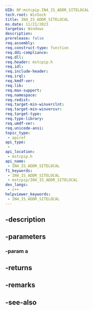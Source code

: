 ```yaml
---
UID: NF:mstcpip.IN4_IS_ADDR_SITELOCAL
tech.root: WinSock
title: IN4_IS_ADDR_SITELOCAL
ms.date: 11/21/2023
targetos: Windows
description: 
prerelease: false
req.assembly: 
req.construct-type: function
req.ddi-compliance: 
req.dll: 
req.header: mstcpip.h
req.idl: 
req.include-header: 
req.irql: 
req.kmdf-ver: 
req.lib: 
req.max-support: 
req.namespace: 
req.redist: 
req.target-min-winverclnt: 
req.target-min-winversvr: 
req.target-type: 
req.type-library: 
req.umdf-ver: 
req.unicode-ansi: 
topic_type:
 - apiref
api_type:
 - 
api_location:
 - mstcpip.h
api_name:
 - IN4_IS_ADDR_SITELOCAL
f1_keywords:
 - IN4_IS_ADDR_SITELOCAL
 - mstcpip/IN4_IS_ADDR_SITELOCAL
dev_langs:
 - c++
helpviewer_keywords:
 - IN4_IS_ADDR_SITELOCAL
---
```


## -description

## -parameters

### -param a

## -returns

## -remarks

## -see-also

